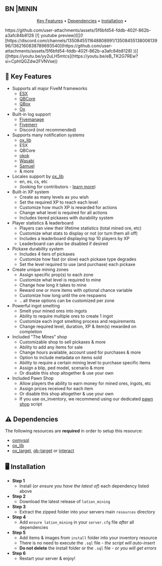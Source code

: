## BN |MININ

<p align="center">
    <a href="#key-features">Key Features</a> •
    <a href="#dependencies">Dependencies</a> •
    <a href="#installation">Installation</a> •

</p>
https://github.com/user-attachments/assets/5f6bfd54-fddb-402f-862b-a3afc84b8128
[![ youtube preview]([](![https://discord.com/channels/1350845511648808991/1350845513800613996/1362160838789693540](https://github.com/user-attachments/assets/5f6bfd54-fddb-402f-862b-a3afc84b8128)
))]([https://youtu.be/yy2uLH5mtcs](https://youtu.be/eB_TK2G7REw?si=CphIQGZdw2FVNVse))

## 🔑 Key Features

* Supports all major FiveM frameworks
  - [ESX](https://github.com/esx-framework)
  - [QBCore](https://github.com/qbcore-frameworkhttps://r2.fivemanage.com/QPANegrwzeUqCkqNWEXSR/1000120113.jpg)
  - [QBox](https://github.com/Qbox-project)
  - [Ox](https://github.com/overextended)
* Built-in log support
  - [Fivemanage](https://fivemanage.com/?utm_source=github&utm_medium=lation)
  - [Fivemerr](https://fivemerr.com/?utm_source=github&utm_medium=lation)
  - Discord (not recommended)
* Supports many notification systems
  - [ox_lib](https://github.com/overextended/ox_lib)
  - ESX
  - QBCore
  - [okok](https://okok.tebex.io/package/4724993/?utm_source=github&utm_medium=lation)
  - [Wasabi](https://wasabiscripts.com/product/6215100/?utm_source=github&utm_medium=lation)
  - [Samuel](https://github.com/Samuels-Development/sd-notify)
  - & more
* Locales support by [ox_lib](https://github.com/overextended/ox_lib)
  - en, es, cs, etc
  - (looking for contributors - [learn more](https://github.com/IamLation/translations))
* Built-in XP system
  - Create as many levels as you wish
  - Set the required XP to reach each level
  - Customize how much XP is rewarded for actions
  - Change what level is required for all actions
  - Includes tiered pickaxes with durability system
* Player statistics & leaderboard
  - Players can view their lifetime statistics (total mined ore, etc)
  - Customize what stats to display or not (or turn them all off)
  - Includes a leaderboard displaying top 10 players by XP
  - Leaderboard can also be disabled if desired
* Pickaxe durability system
  - Includes 4 tiers of pickaxes
  - Customize how fast (or slow) each pickaxe type degrades
  - Set the level required to use (and purchase) each pickaxe
* Create unique mining zones
  - Assign specific prop(s) to each zone
  - Customize what level is required to mine
  - Change how long it takes to mine
  - Reward one or more items with optional chance variable
  - Customize how long until the ore respawns
  - .. all these options can be customized per zone
* Powerful ingot smelting
  - Smelt your mined ores into ingots
  - Ability to require multiple ores to create 1 ingot
  - Customize each ingot smelting process and requirements
  - Change required level, duration, XP & item(s) rewarded on completion
* Included "The Mines" shop
  - Customizable shop to sell pickaxes & more
  - Ability to add any items for sale
  - Change hours available, account used for purchases & more
  - Option to include metadata on items sold
  - Ability to require a certain mining level to purchase specific items
  - Assign a blip, ped model, scenario & more
  - Or disable this shop altogether & use your own
* Included Pawn Shop
  - Allow players the ability to earn money for mined ores, ingots, etc
  - Assign prices received for each item
  - Or disable this shop altogether & use your own
  - If you use ox_inventory, we recommend using our dedicated [pawn shop](https://github.com/IamLation/lation_pawnshop) script

## ⚠️ Dependencies
The following resources are **required** in order to setup this resource:
* [oxmysql](https://github.com/overextended/oxmysql/releases)
* [ox_lib](https://github.com/overextended/ox_lib/releases)
* [ox_target](https://github.com/overextended/ox_target/releases), [qb-target](https://github.com/qbcore-framework/qb-target) or [interact](https://github.com/darktrovx/interact)

## 🖥️ Installation

* **Step 1**
  - Install (*or ensure you have the latest of*) each dependency listed above
* **Step 2**
  - Download the latest release of ```lation_mining```
* **Step 3**
  - Extract the zipped folder into your servers main ```resources``` directory
* **Step 4**
  - Add ```ensure lation_mining``` in your ```server.cfg``` file *after* all dependencies
* **Step 5**
  - Add items & images from ```install``` folder into your inventory resource
  - There is no need to execute the ```.sql``` file - *the script will auto-insert*
  - **Do not delete** the install folder or the ```.sql``` file - *or you will get errors*
* **Step 6**
  - Restart your server & enjoy!

